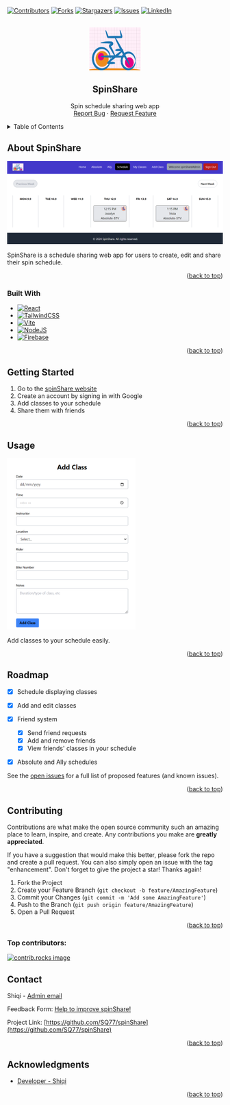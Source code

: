 <a id="readme-top"></a>

<!--
*** I'm using markdown "reference style" links for readability.
*** Reference links are enclosed in brackets [ ] instead of parentheses ( ).
*** See the bottom of this document for the declaration of the reference variables
*** for contributors-url, forks-url, etc. This is an optional, concise syntax you may use.
*** https://www.markdownguide.org/basic-syntax/#reference-style-links
-->
[![Contributors][contributors-shield]][contributors-url]
[![Forks][forks-shield]][forks-url]
[![Stargazers][stars-shield]][stars-url]
[![Issues][issues-shield]][issues-url]
[![LinkedIn][linkedin-shield]][linkedin-url]


<!-- PROJECT LOGO -->
<br />
<div align="center">
  <a href="https://github.com/SQ77/spinShare">
    <img src="src/assets/images/SpinShare.png" alt="Logo" width="120" height="100">
  </a>

<h2 align="center">SpinShare</h2>
  <p align="center">
    Spin schedule sharing web app
    <br />
    <a href="https://github.com/SQ77/spinShare/issues/new?labels=bug&template=bug-report---.md">Report Bug</a>
    ·
    <a href="https://github.com/SQ77/spinShare/issues/new?labels=enhancement&template=feature-request---.md">Request Feature</a>
  </p>
</div>



<!-- TABLE OF CONTENTS -->
<details>
  <summary>Table of Contents</summary>
  <ol>
    <li>
      <a href="#about-the-project">About SpinShare</a>
      <ul>
        <li><a href="#built-with">Built With</a></li>
      </ul>
    </li>
    <li>
      <a href="#getting-started">Getting Started</a>
    </li>
    <li><a href="#usage">Usage</a></li>
    <li><a href="#roadmap">Roadmap</a></li>
    <li><a href="#contributing">Contributing</a></li>
    <li><a href="#contact">Contact</a></li>
    <li><a href="#acknowledgments">Acknowledgments</a></li>
  </ol>
</details>


<!-- ABOUT THE PROJECT -->
## About SpinShare

<img src="src/assets/images/spinShare_screenshot.png" alt="SpinShare screenshot">

<br />

SpinShare is a schedule sharing web app for users to create, edit and share their spin schedule.

<p align="right">(<a href="#readme-top">back to top</a>)</p>



### Built With

* [![React][React.js]][React-url]
* [![TailwindCSS][TailwindCSS]][TailwindCSS-url]
* [![Vite][Vite]][Vite-url]
* [![NodeJS][NodeJS]][NodeJS-url]
* [![Firebase][Firebase]][Firebase-url]

<p align="right">(<a href="#readme-top">back to top</a>)</p>



<!-- GETTING STARTED -->
## Getting Started

1. Go to the [spinShare website](https://spinshare77.web.app/)
2. Create an account by signing in with Google
3. Add classes to your schedule
4. Share them with friends


<p align="right">(<a href="#readme-top">back to top</a>)</p>



<!-- USAGE EXAMPLES -->
## Usage

<img src="src/assets/images/spinShare_addClass.png" alt="SpinShare Add Class" width="300" height="400">

<br />

Add classes to your schedule easily.


<p align="right">(<a href="#readme-top">back to top</a>)</p>



<!-- ROADMAP -->
## Roadmap

- [x] Schedule displaying classes
- [x] Add and edit classes
- [x] Friend system
    - [x] Send friend requests
    - [x] Add and remove friends
    - [x] View friends' classes in your schedule
- [x] Absolute and Ally schedules


See the [open issues](https://github.com/SQ77/spinShare/issues) for a full list of proposed features (and known issues).

<p align="right">(<a href="#readme-top">back to top</a>)</p>



<!-- CONTRIBUTING -->
## Contributing

Contributions are what make the open source community such an amazing place to learn, inspire, and create. Any contributions you make are **greatly appreciated**.

If you have a suggestion that would make this better, please fork the repo and create a pull request. You can also simply open an issue with the tag "enhancement".
Don't forget to give the project a star! Thanks again!

1. Fork the Project
2. Create your Feature Branch (`git checkout -b feature/AmazingFeature`)
3. Commit your Changes (`git commit -m 'Add some AmazingFeature'`)
4. Push to the Branch (`git push origin feature/AmazingFeature`)
5. Open a Pull Request

<p align="right">(<a href="#readme-top">back to top</a>)</p>

### Top contributors:

<a href="https://github.com/SQ77/spinShare/graphs/contributors">
  <img src="https://contrib.rocks/image?repo=SQ77/spinShare" alt="contrib.rocks image" />
</a>



<!-- CONTACT -->
## Contact

Shiqi - [Admin email](spinshare123@gmail.com)

Feedback Form: [Help to improve spinShare!](https://forms.gle/tdwYwGHz7By5hCn5A)

Project Link: [https://github.com/SQ77/spinShare](https://github.com/SQ77/spinShare)

<p align="right">(<a href="#readme-top">back to top</a>)</p>



<!-- ACKNOWLEDGMENTS -->
## Acknowledgments

* [Developer - Shiqi](https://github.com/SQ77/)

<p align="right">(<a href="#readme-top">back to top</a>)</p>



<!-- MARKDOWN LINKS & IMAGES -->
<!-- https://www.markdownguide.org/basic-syntax/#reference-style-links -->
[contributors-shield]: https://img.shields.io/github/contributors/SQ77/spinShare.svg?style=for-the-badge
[contributors-url]: https://github.com/SQ77/spinShare/graphs/contributors
[forks-shield]: https://img.shields.io/github/forks/SQ77/spinShare.svg?style=for-the-badge
[forks-url]: https://github.com/SQ77/spinShare/network/members
[stars-shield]: https://img.shields.io/github/stars/SQ77/spinShare.svg?style=for-the-badge
[stars-url]: https://github.com/SQ77/spinShare/stargazers
[issues-shield]: https://img.shields.io/github/issues/SQ77/spinShare.svg?style=for-the-badge
[issues-url]: https://github.com/github_username/repo_name/issues
[linkedin-shield]: https://img.shields.io/badge/-LinkedIn-black.svg?style=for-the-badge&logo=linkedin&colorB=555
[linkedin-url]: https://www.linkedin.com/in/zhu-shiqi/
[product-screenshot]: images/screenshot.png
[TailwindCSS]: https://img.shields.io/badge/Tailwind%20CSS-%2338B2AC.svg?logo=tailwind-css&logoColor=white
[TailwindCSS-url]: https://tailwindcss.com/
[React.js]: https://img.shields.io/badge/React-%2320232a.svg?logo=react&logoColor=%2361DAFB
[React-url]: https://reactjs.org/
[NodeJS]: https://img.shields.io/badge/Node.js-6DA55F?logo=node.js&logoColor=white
[NodeJS-url]: https://nodejs.org/en
[Firebase]: https://img.shields.io/badge/Firebase-039BE5?logo=Firebase&logoColor=white
[Firebase-url]: https://firebase.google.com/
[Vite]: https://img.shields.io/badge/Vite-646CFF?logo=vite&logoColor=fff
[Vite-url]: https://vitejs.dev/
